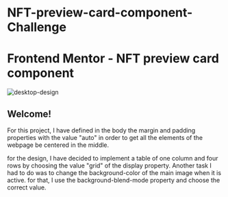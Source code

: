 # NFT-preview-card-component-Challenge

# Frontend Mentor - NFT preview card component


![desktop-design](https://user-images.githubusercontent.com/60264357/160810353-2c3ad48d-9ccb-4066-afe6-2e3b66a2cf63.jpg)

## Welcome!

For this project, I have defined in the body the margin and padding properties with the value "auto"
in order to get all the elements of the webpage be centered in the middle.

for the design, I have decided to implement a table of one column and four rows 
by choosing the value "grid"  of the display property.
Another task I had to do was to change the background-color of the main image when it is active.
for that, I use the background-blend-mode property and choose the correct value.
